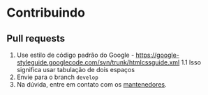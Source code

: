 Contribuindo
============

## Pull requests
1. Use estilo de código padrão do Google - https://google-styleguide.googlecode.com/svn/trunk/htmlcssguide.xml
    1.1 Isso significa usar tabulação de dois espaços
2. Envie para o branch `develop`
3. Na dúvida, entre em contato com os [mantenedores](README.md#mantenedores).

